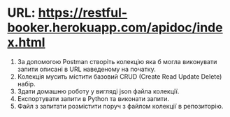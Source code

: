 # URL: https://restful-booker.herokuapp.com/apidoc/index.html

1. За допомогою Postman створіть колекцію яка б могла виконувати запити описані в URL наведеному на початку.
2. Колекція мусить містити базовий CRUD (Create Read Update Delete) набір.
3. Здати домашню роботу у вигляді json файла колекції.
4. Експортувати запити в Python та виконати запити.
5. Файл з запитати розмістити поруч з файлом колекції в репозиторію. 
